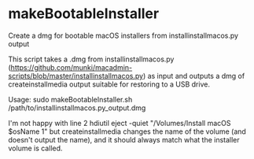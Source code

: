 # makeBootableInstaller
Create a dmg for bootable macOS installers from installinstallmacos.py output

This script takes a .dmg from installinstallmacos.py (https://github.com/munki/macadmin-scripts/blob/master/installinstallmacos.py) as input and outputs a dmg of createinstallmedia output suitable for restoring to a USB drive.

Usage: sudo makeBootableInstaller.sh /path/to/installinstallmacos.py_output.dmg


I'm not happy with line 2
hdiutil eject -quiet "/Volumes/Install macOS $osName 1"
but createinstallmedia changes the name of the volume (and doesn't output the name), and it should always match what the installer volume is called.
